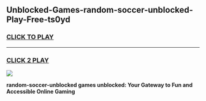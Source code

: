 
## Unblocked-Games-random-soccer-unblocked-Play-Free-ts0yd
<h3>
<a href="https://premium76.site?title=random-soccer-unblocked&ref=20M">CLICK TO PLAY</a></h3>
<hr>

<h3>
<a href="https://premium76.site?title=random-soccer-unblocked&ref=20M">CLICK 2 PLAY</a>
  
</h3>

<a href="https://premium76.site?title=random-soccer-unblocked&ref=19M"><img src="https://clearcache.store/games.png"></a>


**random-soccer-unblocked games unblocked: Your Gateway to Fun and Accessible Online Gaming**
